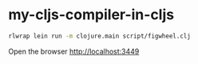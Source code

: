 # my-cljs-compiler-in-cljs

```bash
rlwrap lein run -m clojure.main script/figwheel.clj
```
Open the browser [http://localhost:3449](http://localhost:3449)
